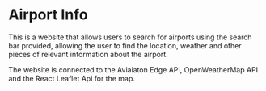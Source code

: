 # Airport Info

This is a website that allows users to search for airports using the search bar provided, allowing the user to find the location, weather and other pieces of relevant information about the airport.

The website is connected to the Aviaiaton Edge API, OpenWeatherMap API and the React Leaflet Api for the map.
